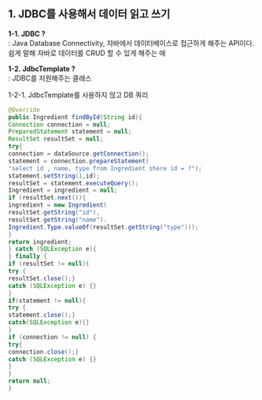 ## 1. JDBC를 사용해서 데이터 읽고 쓰기
   
**1-1. JDBC ?**  
: Java Database Connectivity, 자바에서 데이터베이스로 접근하게 해주는 API이다. 쉽게 말해 자바로 데이터를 CRUD 할 수 있게 해주는 애
   
**1-2. JdbcTemplate ?**     
: JDBC를 지원해주는 클래스

1-2-1. JdbcTemplate를 사용하지 않고 DB 쿼리
```java
@Override
public Ingredient findById(String id){
Connection connection = null;
PreparedStatement statement = null;
ResultSet resultSet = null;
try{
connection = dataSource.getConnection();
statement = connection.prepareStatement(
"select id , name, type from Ingredient shere id = ?");
statement.setString(1,id);
resultSet = statement.executeQuery();
Ingredient = ingredient = null;
if (resultSet.next()){
ingredient = new Ingredient(
resultSet.getString("id"),
resultSet.getString("name").
Ingredient.Type.valueOf(resultSet.getString("type")));
}
return ingredient;
} catch (SQLException e){
} finally {
if (resultSet != null){
try {
resultSet.close();}
catch (SQLException e) {}
}
if(statement != null){
try { 
statement.close();}
catch(SQLException e){}
}
if (connection != null) {
try{
connection.close();}
catch (SQLException e) {}
}
}
return null;
}
```

